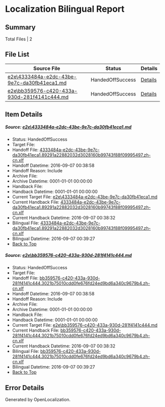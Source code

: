 # <a name='report-top'></a> Localization Bilingual Report

## Summary
 Total Files | 2

## File List
 Source File | Status | Details 
 ----------- | ------ | ------- 
 [e2e\4333484a-e2dc-43be-9e7c-da30fb41eca1.md](https://github.com/OpenLocalizationTestOrg/ol-test0/blob/c7bcf1011c88efc0115ed024e9a358830c56d60b/e2e/4333484a-e2dc-43be-9e7c-da30fb41eca1.md) | HandedOffSuccess | [Details](#ee4ed3cc9ab8ac6ea8838992a88045b3ea1b568d1)
 [e2e\bb359576-c420-433a-930d-281f4141c444.md](https://github.com/OpenLocalizationTestOrg/ol-test0/blob/c7bcf1011c88efc0115ed024e9a358830c56d60b/e2e/bb359576-c420-433a-930d-281f4141c444.md) | HandedOffSuccess | [Details](#72205be1bbece3b4f848d320d4f53d36ac51fe194)

## Item Details
##### <a name='ee4ed3cc9ab8ac6ea8838992a88045b3ea1b568d1'></a> Source: [e2e\4333484a-e2dc-43be-9e7c-da30fb41eca1.md](https://github.com/OpenLocalizationTestOrg/ol-test0/blob/c7bcf1011c88efc0115ed024e9a358830c56d60b/e2e/4333484a-e2dc-43be-9e7c-da30fb41eca1.md)
* Status: HandedOffSuccess
* Target File: 
* Handoff File: [4333484a-e2dc-43be-9e7c-da30fb41eca1.89291a22882032d3028160b99743f88f09995497.zh-cn.xlf](https://github.com/OpenLocalizationTestOrg/ol-test0-handoff/blob/26ec3df731e9c413ed6294b7c22765897e3d92a3/ol-handoff/OpenLocalizationTestOrg/ol-test0-zhcn/ci/ht/4333484a-e2dc-43be-9e7c-da30fb41eca1.89291a22882032d3028160b99743f88f09995497.zh-cn.xlf)
* Handoff Datetime: 2016-09-07 00:38:58
* Handoff Reason: Include
* Archive File: 
* Archive Datetime: 0001-01-01 00:00:00
* Handback File: 
* Handback Datetime: 0001-01-01 00:00:00
* Current Target File: [e2e\4333484a-e2dc-43be-9e7c-da30fb41eca1.md](https://github.com/OpenLocalizationTestOrg/ol-test0-zhcn/blob/019f6a59c5a2ded84fc73c2a59655bac3f4010ed/e2e/4333484a-e2dc-43be-9e7c-da30fb41eca1.md)
* Current Handback File: [4333484a-e2dc-43be-9e7c-da30fb41eca1.89291a22882032d3028160b99743f88f09995497.zh-cn.xlf](https://github.com/OpenLocalizationTestOrg/ol-test0-handback/blob/a1babfa469b94c1858bfd06b89760be11c1ac579/ol-handback/OpenLocalizationTestOrg/ol-test0-zhcn/ci/ht/4333484a-e2dc-43be-9e7c-da30fb41eca1.89291a22882032d3028160b99743f88f09995497.zh-cn.xlf)
* Current Handback Datetime: 2016-09-07 00:38:32
* Bilingual File: [4333484a-e2dc-43be-9e7c-da30fb41eca1.89291a22882032d3028160b99743f88f09995497.zh-cn.xlf](https://github.com/OpenLocalizationTestOrg/ol-test0-handback/blob/a1babfa469b94c1858bfd06b89760be11c1ac579/ol-handback/OpenLocalizationTestOrg/ol-test0-zhcn/ci/ht/4333484a-e2dc-43be-9e7c-da30fb41eca1.89291a22882032d3028160b99743f88f09995497.zh-cn.xlf)
* Bilingual Datetime: 2016-09-07 00:39:27
* [Back to Top](#report-top)

##### <a name='72205be1bbece3b4f848d320d4f53d36ac51fe194'></a> Source: [e2e\bb359576-c420-433a-930d-281f4141c444.md](https://github.com/OpenLocalizationTestOrg/ol-test0/blob/c7bcf1011c88efc0115ed024e9a358830c56d60b/e2e/bb359576-c420-433a-930d-281f4141c444.md)
* Status: HandedOffSuccess
* Target File: 
* Handoff File: [bb359576-c420-433a-930d-281f4141c444.3021b75010cdd0fe676fd24ed9bd6a340c9679b4.zh-cn.xlf](https://github.com/OpenLocalizationTestOrg/ol-test0-handoff/blob/26ec3df731e9c413ed6294b7c22765897e3d92a3/ol-handoff/OpenLocalizationTestOrg/ol-test0-zhcn/ci/ht/bb359576-c420-433a-930d-281f4141c444.3021b75010cdd0fe676fd24ed9bd6a340c9679b4.zh-cn.xlf)
* Handoff Datetime: 2016-09-07 00:38:58
* Handoff Reason: Include
* Archive File: 
* Archive Datetime: 0001-01-01 00:00:00
* Handback File: 
* Handback Datetime: 0001-01-01 00:00:00
* Current Target File: [e2e\bb359576-c420-433a-930d-281f4141c444.md](https://github.com/OpenLocalizationTestOrg/ol-test0-zhcn/blob/019f6a59c5a2ded84fc73c2a59655bac3f4010ed/e2e/bb359576-c420-433a-930d-281f4141c444.md)
* Current Handback File: [bb359576-c420-433a-930d-281f4141c444.3021b75010cdd0fe676fd24ed9bd6a340c9679b4.zh-cn.xlf](https://github.com/OpenLocalizationTestOrg/ol-test0-handback/blob/a1babfa469b94c1858bfd06b89760be11c1ac579/ol-handback/OpenLocalizationTestOrg/ol-test0-zhcn/ci/ht/bb359576-c420-433a-930d-281f4141c444.3021b75010cdd0fe676fd24ed9bd6a340c9679b4.zh-cn.xlf)
* Current Handback Datetime: 2016-09-07 00:38:32
* Bilingual File: [bb359576-c420-433a-930d-281f4141c444.3021b75010cdd0fe676fd24ed9bd6a340c9679b4.zh-cn.xlf](https://github.com/OpenLocalizationTestOrg/ol-test0-handback/blob/a1babfa469b94c1858bfd06b89760be11c1ac579/ol-handback/OpenLocalizationTestOrg/ol-test0-zhcn/ci/ht/bb359576-c420-433a-930d-281f4141c444.3021b75010cdd0fe676fd24ed9bd6a340c9679b4.zh-cn.xlf)
* Bilingual Datetime: 2016-09-07 00:39:27
* [Back to Top](#report-top)


## Error Details

Generated by OpenLocalization.
